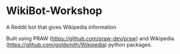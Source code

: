 # WikiBot-Workshop
A Reddit bot that gives Wikipedia information 

Built using PRAW (https://github.com/praw-dev/praw) and Wikipedia (https://github.com/goldsmith/Wikipedia) python packages.
